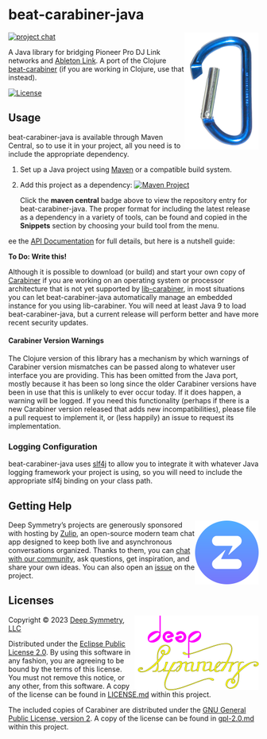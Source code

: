 # beat-carabiner-java

<img align="right" alt="a blue carabiner" width="150" src="doc/assets/carabiner.png">

[![project chat](https://img.shields.io/badge/chat-on%20zulip-brightgreen)](https://deep-symmetry.zulipchat.com/#narrow/stream/278354-carabiner)

A Java library for bridging Pioneer Pro DJ Link networks and
[Ableton Link](https://www.ableton.com/en/link/). A port of the Clojure
[beat-carabiner](https://github.com/Deep-Symmetry/beat-carabiner)
(if you are working in Clojure, use that instead).

[![License](https://img.shields.io/badge/License-Eclipse%20Public%20License%202.0-blue.svg)](#licenses)

## Usage

beat-carabiner-java is available through Maven Central, so to use it in your 
project, all you need is to include the appropriate dependency.

1. Set up a Java project using [Maven](https://maven.apache.org) or a compatible build system.

2. Add this project as a dependency:
   [![Maven Project](https://img.shields.io/maven-central/v/org.deepsymmetry/beat-carabiner-java.svg)](https://central.sonatype.com/artifact/org.deepsymmetry/beat-carabiner-java)

   Click the **maven central** badge above to view the repository entry
   for beat-carabiner-java. The proper format for including the latest release as a
   dependency in a variety of tools, can be found and copied in the **Snippets**
   section by choosing your build tool from the menu.

ee the [API Documentation](http://deepsymmetry.org/beat-carabiner-java/apidocs/)
for full details, but here is a nutshell guide:

**To Do: Write this!**

Although it is possible to download (or build) and start your own copy
of [Carabiner](https://github.com/Deep-Symmetry/carabiner) if you are
working on an operating system or processor architecture that is not
yet supported by
[lib-carabiner](https://github.com/Deep-Symmetry/lib-carabiner), in most
situations you can let beat-carabiner-java automatically manage an embedded
instance for you using lib-carabiner. You will need at least Java 9 to
load beat-carabiner-java, but a current release will perform better and have
more recent security updates.

#### Carabiner Version Warnings

The Clojure version of this library has a mechanism by which warnings of
Carabiner version mismatches can be passed along to whatever user interface
you are providing. This has been omitted from the Java port, mostly because
it has been so long since the older Carabiner versions have been in use that
this is unlikely to ever occur today. If it does happen, a warning will be
logged. If you need this functionality (perhaps if there is a new Carabiner
version released that adds new incompatibilities), please file a pull request
to implement it, or (less happily) an issue to request its implementation.

### Logging Configuration

beat-carabiner-java uses [slf4j](http://www.slf4j.org/manual.html) to allow
you to integrate it with whatever Java logging framework your project
is using, so you will need to include the appropriate slf4j binding on
your class path.

## Getting Help

<a href="http://zulip.com"><img align="right" alt="Zulip logo" src="doc/assets/zulip-icon-circle.svg" width="128" height="128"></a>

Deep Symmetry&rsquo;s projects are generously sponsored with hosting
by <a href="https://zulip.com">Zulip</a>, an open-source modern team
chat app designed to keep both live and asynchronous conversations
organized. Thanks to them, you can <a
href="https://deep-symmetry.zulipchat.com/#narrow/stream/278354-carabiner">chat
with our community</a>, ask questions, get inspiration, and share your
own ideas. You can also open an
[issue](https://github.com/Deep-Symmetry/beat-carabiner/issues) on the
project.

## Licenses

<a href="http://deepsymmetry.org"><img align="right" alt="Deep Symmetry" src="doc/assets/DS-logo-github.png" width="250" height="150"></a>

Copyright © 2023 [Deep Symmetry, LLC](http://deepsymmetry.org)

Distributed under the [Eclipse Public License
2.0](https://opensource.org/licenses/EPL-2.0). By using this software
in any fashion, you are agreeing to be bound by the terms of this
license. You must not remove this notice, or any other, from this
software. A copy of the license can be found in
[LICENSE.md](https://github.com/Deep-Symmetry/beat-carabiner/blob/master/LICENSE.md)
within this project.

The included copies of Carabiner are distributed under the [GNU
General Public License, version
2](https://opensource.org/licenses/GPL-2.0). A copy of the license can be found in
[gpl-2.0.md](https://github.com/Deep-Symmetry/beat-carabiner/blob/master/gpl-2.0.md)
within this project.
